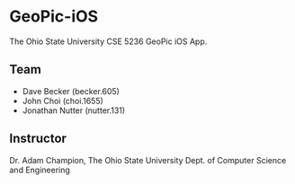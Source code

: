 # GeoPic-iOS

The Ohio State University CSE 5236 GeoPic iOS App.

## Team
* Dave Becker (becker.605)
* John Choi (choi.1655)
* Jonathan Nutter (nutter.131)

## Instructor

Dr. Adam Champion, The Ohio State University Dept. of Computer Science and Engineering
